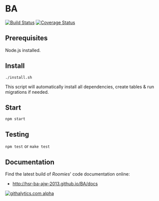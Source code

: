# BA

[![Build Status](https://travis-ci.org/hsr-ba-ajw-2013/BA.png?branch=master)](https://travis-ci.org/hsr-ba-ajw-2013/BA)
[![Coverage Status](https://coveralls.io/repos/hsr-ba-ajw-2013/BA/badge.png?branch=master)](https://coveralls.io/r/hsr-ba-ajw-2013/BA)

## Prerequisites
Node.js installed.

## Install
`./install.sh`

This script will automatically install all dependencies, create tables & run migrations if needed.

## Start
`npm start`

## Testing
`npm test` or `make test`

## Documentation
Find the latest build of *Roomies*' code documentation online:
* http://hsr-ba-ajw-2013.github.io/BA/docs

[![githalytics.com alpha](https://cruel-carlota.pagodabox.com/971c206fb037a6539314d1471f01de06 "githalytics.com")](http://githalytics.com/hsr-ba-ajw-2013/BA)
